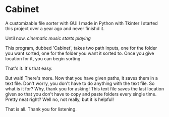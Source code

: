 # Cabinet
A customizable file sorter with GUI I made in Python with Tkinter
I started this project over a year ago and never finishd it.

Until now. 
*cinematic music starts playing*

This program, dubbed 'Cabinet', takes two path inputs, one for the folder
you want sorted, one for the folder you want it sorted to. Once you give
location for it, you can begin sorting.

That's it.
It's that easy.

But wait! There's more.
Now that you have given paths, it saves them in a text file. Don't worry,
you don't have to do anything with the text file. So what is it for? Why, thank
you for asking! This text file saves the last location given so that you don't 
have to copy and paste folders every single time. Pretty neat right? Well 
no, not really, but it is helpful!

That is all. Thank you for listening.
